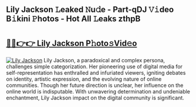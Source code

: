 ## Lily Jackson 𝙻eaked 𝙽u𝚍e - Part-qDJ 𝚅𝚒deo B𝚒kini 𝙿hotos - Hot All 𝙻eaks zthpB

# <h2><a href="http://ld3mdv.urlbe.top/?page=Lily+Jackson">🔗🔗👉👉 Lily Jackson P𝚑oto𝚜Vid𝚎o</a></h2>

[![Lily Jackson](https://i.imgur.com/eBuTRDB.gif)](http://ld3mdv.urlbe.top/?page=Lily+Jackson)
Lily Jackson, a paradoxical and complex persona, challenges simple categorization. Her pioneering use of digital media for self-representation has enthralled and infuriated viewers, igniting debates on identity, artistic expression, and the evolving nature of online communities. Though her future direction is unclear, her influence on the online world is indisputable. With unwavering determination and undeniable enchantment, Lily Jackson impact on the digital community is significant.
